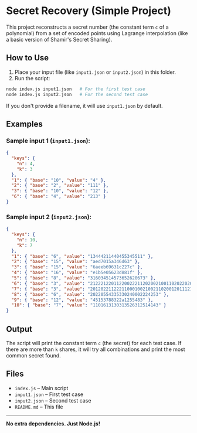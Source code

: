 # Secret Recovery (Simple Project)

This project reconstructs a secret number (the constant term `c` of a polynomial) from a set of encoded points using Lagrange interpolation (like a basic version of Shamir's Secret Sharing).

## How to Use

1. Place your input file (like `input1.json` or `input2.json`) in this folder.
2. Run the script:

```sh
node index.js input1.json   # For the first test case
node index.js input2.json   # For the second test case
```

If you don't provide a filename, it will use `input1.json` by default.

## Examples

### Sample input 1 (`input1.json`):
```json
{
  "keys": {
    "n": 4,
    "k": 3
  },
  "1": { "base": "10", "value": "4" },
  "2": { "base": "2", "value": "111" },
  "3": { "base": "10", "value": "12" },
  "6": { "base": "4", "value": "213" }
}
```

### Sample input 2 (`input2.json`):
```json
{
  "keys": {
    "n": 10,
    "k": 7
  },
  "1": { "base": "6", "value": "13444211440455345511" },
  "2": { "base": "15", "value": "aed7015a346d63" },
  "3": { "base": "15", "value": "6aeeb69631c227c" },
  "4": { "base": "16", "value": "e1b5e05623d881f" },
  "5": { "base": "8", "value": "316034514573652620673" },
  "6": { "base": "3", "value": "2122212201122002221120200210011020220200" },
  "7": { "base": "3", "value": "20120221122211000100210021102001201112121" },
  "8": { "base": "6", "value": "20220554335330240002224253" },
  "9": { "base": "12", "value": "45153788322a1255483" },
  "10": { "base": "7", "value": "1101613130313526312514143" }
}
```

## Output

The script will print the constant term `c` (the secret) for each test case. If there are more than `k` shares, it will try all combinations and print the most common secret found.

## Files
- `index.js` – Main script
- `input1.json` – First test case
- `input2.json` – Second test case
- `README.md` – This file

---

**No extra dependencies. Just Node.js!** 